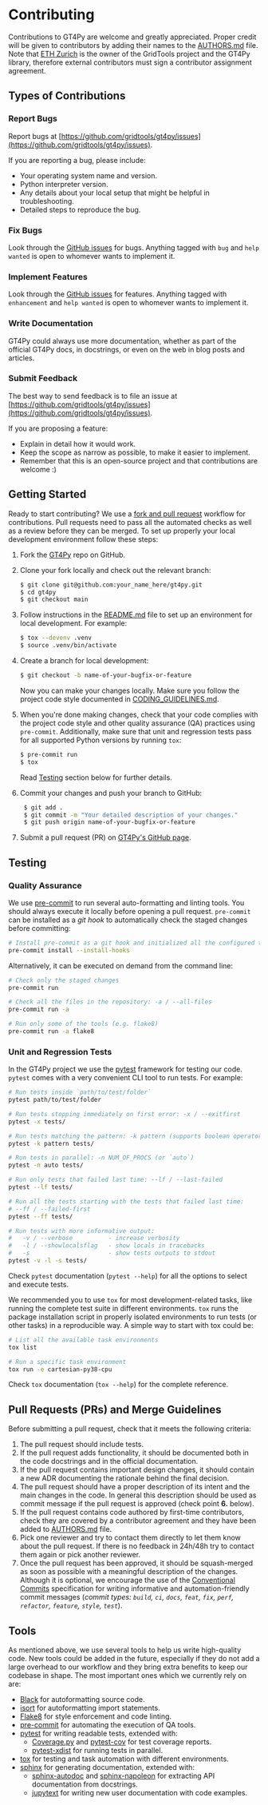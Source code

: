 # Contributing

Contributions to GT4Py are welcome and greatly appreciated. Proper credit will be given to contributors by adding their names to the [AUTHORS.md](AUTHORS.md) file. Note that [ETH Zurich](https://ethz.ch/en.html) is the owner of the GridTools project and the GT4Py library, therefore external contributors must sign a contributor assignment agreement.

## Types of Contributions

### Report Bugs

Report bugs at [https://github.com/gridtools/gt4py/issues](https://github.com/gridtools/gt4py/issues).

If you are reporting a bug, please include:

- Your operating system name and version.
- Python interpreter version.
- Any details about your local setup that might be helpful in troubleshooting.
- Detailed steps to reproduce the bug.

### Fix Bugs

Look through the [GitHub issues](https://github.com/gridtools/gt4py/issues) for bugs. Anything tagged with `bug` and `help wanted` is open to whomever wants to implement it.

### Implement Features

Look through the [GitHub issues](https://github.com/gridtools/gt4py/issues) for features. Anything tagged with `enhancement` and `help wanted` is open to whomever wants to implement it.

### Write Documentation

GT4Py could always use more documentation, whether as part of the official GT4Py docs, in docstrings, or even on the web in blog posts and articles.

### Submit Feedback

The best way to send feedback is to file an issue at [https://github.com/gridtools/gt4py/issues](https://github.com/gridtools/gt4py/issues).

If you are proposing a feature:

- Explain in detail how it would work.
- Keep the scope as narrow as possible, to make it easier to implement.
- Remember that this is an open-source project and that contributions
  are welcome :)

## Getting Started

Ready to start contributing? We use a [fork and pull request](https://www.atlassian.com/git/tutorials/comparing-workflows/forking-workflow) workflow for contributions. Pull requests need to pass all the automated checks as well as a review before they can be merged. To set up properly your local development environment follow these steps:

1. Fork the [GT4Py](https://github.com/gridtools/gt4py) repo on GitHub.

2. Clone your fork locally and check out the relevant branch:

   ```bash
   $ git clone git@github.com:your_name_here/gt4py.git
   $ cd gt4py
   $ git checkout main
   ```

3. Follow instructions in the [README.md](README.md) file to set up an environment for local development. For example:

   ```bash
   $ tox --devenv .venv
   $ source .venv/bin/activate
   ```

4. Create a branch for local development:

   ```bash
   $ git checkout -b name-of-your-bugfix-or-feature
   ```

   Now you can make your changes locally. Make sure you follow the project code style documented in [CODING_GUIDELINES.md](CODING_GUIDELINES.md).

5. When you're done making changes, check that your code complies with the project code style and other quality assurance (QA) practices using `pre-commit`. Additionally, make sure that unit and regression tests pass for all supported Python versions by running `tox`:

   ```bash
   $ pre-commit run
   $ tox
   ```

   Read [Testing](#testing) section below for further details.

6. Commit your changes and push your branch to GitHub:

   ```bash
    $ git add .
    $ git commit -m "Your detailed description of your changes."
    $ git push origin name-of-your-bugfix-or-feature
   ```

7. Submit a pull request (PR) on [GT4Py's GitHub page](https://github.com/gridtools/gt4py).

## Testing

### Quality Assurance

We use [pre-commit](https://pre-commit.com/) to run several auto-formatting and linting tools. You should always execute it locally before opening a pull request. `pre-commit` can be installed as a _git hook_ to automatically check the staged changes before committing:

```bash
# Install pre-commit as a git hook and initialized all the configured tools
pre-commit install --install-hooks
```

Alternatively, it can be executed on demand from the command line:

```bash
# Check only the staged changes
pre-commit run

# Check all the files in the repository: -a / --all-files
pre-commit run -a

# Run only some of the tools (e.g. flake8)
pre-commit run -a flake8
```

### Unit and Regression Tests

In the GT4Py project we use the [pytest](https://pytest.org/) framework for testing our code. `pytest` comes with a very convenient CLI tool to run tests. For example:

```bash
# Run tests inside `path/to/test/folder`
pytest path/to/test/folder

# Run tests stopping immediately on first error: -x / --exitfirst
pytest -x tests/

# Run tests matching the pattern: -k pattern (supports boolean operators)
pytest -k pattern tests/

# Run tests in parallel: -n NUM_OF_PROCS (or `auto`)
pytest -n auto tests/

# Run only tests that failed last time: --lf / --last-failed
pytest --lf tests/

# Run all the tests starting with the tests that failed last time:
# --ff / --failed-first
pytest --ff tests/

# Run tests with more informative output:
#   -v / --verbose          - increase verbosity
#   -l / --showlocalsflag   - show locals in tracebacks
#   -s                      - show tests outputs to stdout
pytest -v -l -s tests/
```

Check `pytest` documentation (`pytest --help`) for all the options to select and execute tests.

We recommended you to use `tox` for most development-related tasks, like running the complete test suite in different environments. `tox` runs the package installation script in properly isolated environments to run tests (or other tasks) in a reproducible way. A simple way to start with tox could be:

```bash
# List all the available task environments
tox list

# Run a specific task environment
tox run -e cartesian-py38-cpu
```

Check `tox` documentation (`tox --help`) for the complete reference.

<!--
TODO: add test coverage instructions
Additionally, `tox` is configured to generate HTML test coverage reports in `tests/_reports/coverage_html/` at the end. -->

## Pull Requests (PRs) and Merge Guidelines

Before submitting a pull request, check that it meets the following criteria:

1. The pull request should include tests.
2. If the pull request adds functionality, it should be documented both in the code docstrings and in the official documentation.
3. If the pull request contains important design changes, it should contain a new ADR documenting the rationale behind the final decision.
4. The pull request should have a proper description of its intent and the main changes in the code. In general this description should be used as commit message if the pull request is approved (check point **6.** below).
5. If the pull request contains code authored by first-time contributors, check they are covered by a contributor agreement and they have been added to [AUTHORS.md](AUTHORS.md) file.
6. Pick one reviewer and try to contact them directly to let them know about the pull request. If there is no feedback in 24h/48h try to contact them again or pick another reviewer.
7. Once the pull request has been approved, it should be squash-merged as soon as possible with a meaningful description of the changes. Although it is optional, we encourage the use of the [Conventional Commits][conventional-commits] specification for writing informative and automation-friendly commit messages (_commit types: `build`, `ci`, `docs`, `feat`, `fix`, `perf`, `refactor`, `feature`, `style`, `test`_).

## Tools

As mentioned above, we use several tools to help us write high-quality code. New tools could be added in the future, especially if they do not add a large overhead to our workflow and they bring extra benefits to keep our codebase in shape. The most important ones which we currently rely on are:

- [Black][black] for autoformatting source code.
- [isort][isort] for autoformatting import statements.
- [Flake8][flake8] for style enforcement and code linting.
- [pre-commit][pre-commit] for automating the execution of QA tools.
- [pytest][pytest] for writing readable tests, extended with:
  - [Coverage.py][coverage] and [pytest-cov][pytest-cov] for test coverage reports.
  - [pytest-xdist][pytest-xdist] for running tests in parallel.
- [tox][tox] for testing and task automation with different environments.
- [sphinx][sphinx] for generating documentation, extended with:
  - [sphinx-autodoc][sphinx-autodoc] and [sphinx-napoleon][sphinx-napoleon] for extracting API documentation from docstrings.
  - [jupytext][jupytext] for writing new user documentation with code examples.

<!-- Reference links -->

[black]: https://black.readthedocs.io/en/stable/
[commitizen]: https://commitizen-tools.github.io/commitizen/
[conventional-commits]: https://www.conventionalcommits.org/en/v1.0.0/#summary
[coverage]: https://coverage.readthedocs.io/
[flake8]: https://flake8.pycqa.org/
[google-style-guide]: https://google.github.io/styleguide/pyguide.html
[isort]: https://pycqa.github.io/isort/
[jupytext]: https://jupytext.readthedocs.io/
[pre-commit]: https://pre-commit.com/
[pylint]: https://pylint.pycqa.org/
[pytest]: https://docs.pytest.org/
[pytest-cov]: https://pypi.org/project/pytest-cov/
[pytest-xdist]: https://pytest-xdist.readthedocs.io/en/latest/
[sphinx]: https://www.sphinx-doc.org
[sphinx-autodoc]: https://www.sphinx-doc.org/en/master/usage/extensions/autodoc.html
[sphinx-napoleon]: https://sphinxcontrib-napoleon.readthedocs.io/en/latest/index.html#
[sphinx-rest]: https://www.sphinx-doc.org/en/master/usage/restructuredtext/basics.html
[tox]: https://tox.wiki/en/latest/#
